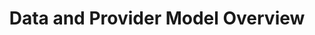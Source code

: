 ---
title: Data and Provider Model Overview
description: Understanding DataHaven's data structure, data flow, and storage provider roles.
---